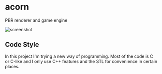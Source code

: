 # acorn

PBR renderer and game engine

![screenshot](https://i.imgur.com/ieDqnfq.jpg)

## Code Style

In this project I'm trying a new way of programming. Most of the code is C or C-like and I only use C++ features and the STL for convenience in certain places.
